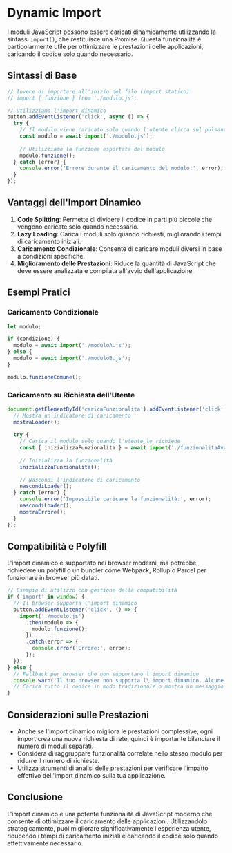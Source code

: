 # Dynamic Import

I moduli JavaScript possono essere caricati dinamicamente utilizzando la sintassi `import()`, che restituisce una Promise. Questa funzionalità è particolarmente utile per ottimizzare le prestazioni delle applicazioni, caricando il codice solo quando necessario.

## Sintassi di Base

```javascript
// Invece di importare all'inizio del file (import statico)
// import { funzione } from './modulo.js';

// Utilizziamo l'import dinamico
button.addEventListener('click', async () => {
  try {
    // Il modulo viene caricato solo quando l'utente clicca sul pulsante
    const modulo = await import('./modulo.js');
    
    // Utilizziamo la funzione esportata dal modulo
    modulo.funzione();
  } catch (error) {
    console.error('Errore durante il caricamento del modulo:', error);
  }
});
```

## Vantaggi dell'Import Dinamico

1. **Code Splitting**: Permette di dividere il codice in parti più piccole che vengono caricate solo quando necessario.
2. **Lazy Loading**: Carica i moduli solo quando richiesti, migliorando i tempi di caricamento iniziali.
3. **Caricamento Condizionale**: Consente di caricare moduli diversi in base a condizioni specifiche.
4. **Miglioramento delle Prestazioni**: Riduce la quantità di JavaScript che deve essere analizzata e compilata all'avvio dell'applicazione.

## Esempi Pratici

### Caricamento Condizionale

```javascript
let modulo;

if (condizione) {
  modulo = await import('./moduloA.js');
} else {
  modulo = await import('./moduloB.js');
}

modulo.funzioneComune();
```

### Caricamento su Richiesta dell'Utente

```javascript
document.getElementById('caricaFunzionalita').addEventListener('click', async () => {
  // Mostra un indicatore di caricamento
  mostraLoader();
  
  try {
    // Carica il modulo solo quando l'utente lo richiede
    const { inizializzaFunzionalita } = await import('./funzionalitaAvanzata.js');
    
    // Inizializza la funzionalità
    inizializzaFunzionalita();
    
    // Nascondi l'indicatore di caricamento
    nascondiLoader();
  } catch (error) {
    console.error('Impossibile caricare la funzionalità:', error);
    nascondiLoader();
    mostraErrore();
  }
});
```

## Compatibilità e Polyfill

L'import dinamico è supportato nei browser moderni, ma potrebbe richiedere un polyfill o un bundler come Webpack, Rollup o Parcel per funzionare in browser più datati.

```javascript
// Esempio di utilizzo con gestione della compatibilità
if ('import' in window) {
  // Il browser supporta l'import dinamico
  button.addEventListener('click', () => {
    import('./modulo.js')
      .then(modulo => {
        modulo.funzione();
      })
      .catch(error => {
        console.error('Errore:', error);
      });
  });
} else {
  // Fallback per browser che non supportano l'import dinamico
  console.warn('Il tuo browser non supporta l\'import dinamico. Alcune funzionalità potrebbero non essere disponibili.');
  // Carica tutto il codice in modo tradizionale o mostra un messaggio all'utente
}
```

## Considerazioni sulle Prestazioni

- Anche se l'import dinamico migliora le prestazioni complessive, ogni import crea una nuova richiesta di rete, quindi è importante bilanciare il numero di moduli separati.
- Considera di raggruppare funzionalità correlate nello stesso modulo per ridurre il numero di richieste.
- Utilizza strumenti di analisi delle prestazioni per verificare l'impatto effettivo dell'import dinamico sulla tua applicazione.

## Conclusione

L'import dinamico è una potente funzionalità di JavaScript moderno che consente di ottimizzare il caricamento delle applicazioni. Utilizzandolo strategicamente, puoi migliorare significativamente l'esperienza utente, riducendo i tempi di caricamento iniziali e caricando il codice solo quando effettivamente necessario.